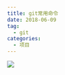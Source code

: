 ```yaml
---
title: git常用命令
date: 2018-06-09
tag: 
  - git
categories:
  - 项目
---
```

![](/imgs/project/theme/git.jpg)